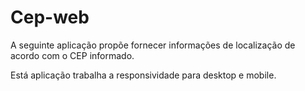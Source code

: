 # Cep-web
  A seguinte aplicação propõe fornecer informações de localização de acordo com o CEP  informado.
  
  
  
  
  Está aplicação trabalha a responsividade para desktop e mobile.
